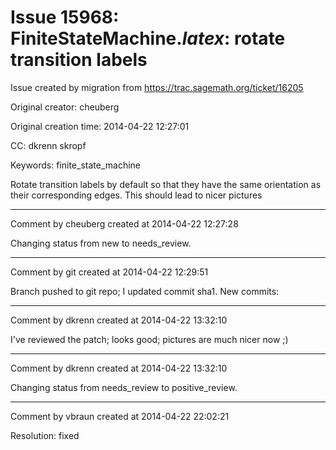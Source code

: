 # Issue 15968: FiniteStateMachine._latex_: rotate transition labels

Issue created by migration from https://trac.sagemath.org/ticket/16205

Original creator: cheuberg

Original creation time: 2014-04-22 12:27:01

CC:  dkrenn skropf

Keywords: finite_state_machine

Rotate transition labels by default so that they have the same orientation
as their corresponding edges. This should lead to nicer pictures


---

Comment by cheuberg created at 2014-04-22 12:27:28

Changing status from new to needs_review.


---

Comment by git created at 2014-04-22 12:29:51

Branch pushed to git repo; I updated commit sha1. New commits:


---

Comment by dkrenn created at 2014-04-22 13:32:10

I've reviewed the patch; looks good; pictures are much nicer now ;)


---

Comment by dkrenn created at 2014-04-22 13:32:10

Changing status from needs_review to positive_review.


---

Comment by vbraun created at 2014-04-22 22:02:21

Resolution: fixed
